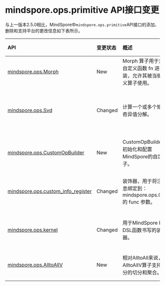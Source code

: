 # mindspore.ops.primitive API接口变更

与上一版本2.5.0相比，MindSpore中`mindspore.ops.primitive`API接口的添加、删除和支持平台的更改信息如下表所示。

|API|变更状态|概述|支持平台|类别
|:----|:----|:----|:----|:----
[mindspore.ops.Morph](https://mindspore.cn/docs/zh-CN/r2.6.0rc1/api_python/ops/mindspore.ops.Morph.html#mindspore.ops.Morph)|New|Morph 算子用于对用户自定义函数 fn 进行封装，允许其被当做自定义算子使用。|r2.6.0rc1: |框架算子
[mindspore.ops.Svd](https://mindspore.cn/docs/zh-CN/r2.6.0rc1/api_python/ops/mindspore.ops.Svd.html#mindspore.ops.Svd)|Changed|计算一个或多个矩阵的奇异值分解。|r2.5.0: GPU/CPU => r2.6.0rc1: Ascend/GPU/CPU|线性代数算子
[mindspore.ops.CustomOpBuilder](https://mindspore.cn/docs/zh-CN/r2.6.0rc1/api_python/ops/mindspore.ops.CustomOpBuilder.html#mindspore.ops.CustomOpBuilder)|New|CustomOpBuilder 用于初始化和配置MindSpore的自定义算子。|r2.6.0rc1: Ascend/CPU|自定义算子
[mindspore.ops.custom_info_register](https://mindspore.cn/docs/zh-CN/r2.6.0rc1/api_python/ops/mindspore.ops.custom_info_register.html#mindspore.ops.custom_info_register)|Changed|装饰器，用于将注册信息绑定到： mindspore.ops.Custom 的 func 参数。|r2.5.0:  => r2.6.0rc1: Ascend/GPU/CPU|自定义算子
[mindspore.ops.kernel](https://mindspore.cn/docs/zh-CN/r2.6.0rc1/api_python/ops/mindspore.ops.kernel.html#mindspore.ops.kernel)|Changed|用于MindSpore Hybrid DSL函数书写的装饰器。|r2.5.0: Ascend/GPU/CPU => r2.6.0rc1: GPU/CPU|自定义算子
[mindspore.ops.AlltoAllV](https://mindspore.cn/docs/zh-CN/r2.6.0rc1/api_python/ops/mindspore.ops.AlltoAllV.html#mindspore.ops.AlltoAllV)|New|相对AlltoAll来说，AlltoAllV算子支持不等分的切分和聚合。|r2.6.0rc1: Ascend|通信算子
